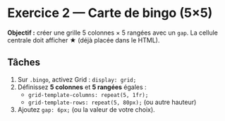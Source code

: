 # Exercice 2 — Carte de bingo (5×5)

**Objectif :** créer une grille 5 colonnes × 5 rangées avec un `gap`. La cellule centrale doit afficher **★** (déjà placée dans le HTML).

## Tâches
1. Sur `.bingo`, activez Grid : `display: grid;`  
2. Définissez **5 colonnes** et **5 rangées** égales :  
   - `grid-template-columns: repeat(5, 1fr);`  
   - `grid-template-rows: repeat(5, 80px);` (ou autre hauteur)  
3. Ajoutez `gap: 6px;` (ou la valeur de votre choix).
